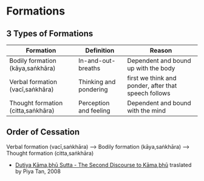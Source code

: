 # Formations

## 3 Types of Formations

| Formation | Definition | Reason |
| -- | -- | -- |
|  Bodily formation (kāya,saṅkhāra) | In-and-out-breaths  | Dependent and bound up with the body |
| Verbal formation (vacī,saṅkhāra) | Thinking and pondering | first we think and ponder, after that speech follows |
| Thought formation (citta,saṅkhāra) | Perception and feeling | Dependent and bound with the mind |

## Order of Cessation

Verbal formation (vacī,saṅkhāra) --> Bodily formation (kāya,saṅkhāra) --> Thought formation (citta,saṅkhāra)

* [Dutiya Kāma,bhū Sutta - The Second Discourse to Kāma,bhū](http://dharmafarer.org/wordpress/wp-content/uploads/2013/04/48.7-Kamabhu-S-2-s41.6-piya.pdf) traslated by Piya Tan, 2008
